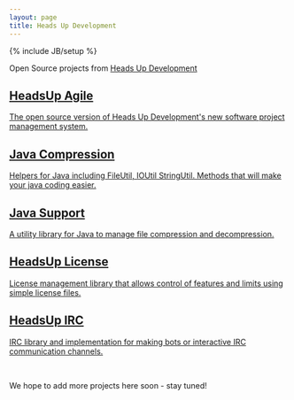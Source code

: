 ```yaml
---
layout: page
title: Heads Up Development
---
```

{% include JB/setup %}

Open Source projects from [Heads Up Development](http://headsupdev.com/)

<div class="boxrow">
  <a href="/agile/">
    <div class="box left">
      <h2>HeadsUp Agile</h2>
      <p>The open source version of Heads Up Development's new software project management system.</p>
    </div>
  </a>

  <a href="http://headsupdev.org/java-support/">
    <div class="box center">
      <h2>Java Compression</h2>
      <p>Helpers for Java including FileUtil, IOUtil StringUtil. Methods that will make your java coding easier.</p>
    </div>
  </a>
   
  <a href="http://headsupdev.org/java-compression/">
    <div class="box right">
      <h2>Java Support</h2>
      <p>A utility library for Java to manage file compression and decompression.</p>
    </div>
  </a>
</div>

<div class="boxrow">
  <a href="http://headsupdev.org/license/">
    <div class="box left">
      <h2>HeadsUp License</h2>
      <p>License management library that allows control of features and limits using simple license files.</p>
    </div>
  </a>
  <a href="http://headsupdev.org/irc/">
    <div class="box center">
      <h2>HeadsUp IRC</h2>
      <p>IRC library and implementation for making bots or interactive IRC communication channels.</p>
    </div>
  </a>

  <!-- add more boxes here -->
</div>
<div style="width: 100%; clear:both">&nbsp;</div>

We hope to add more projects here soon - stay tuned!

